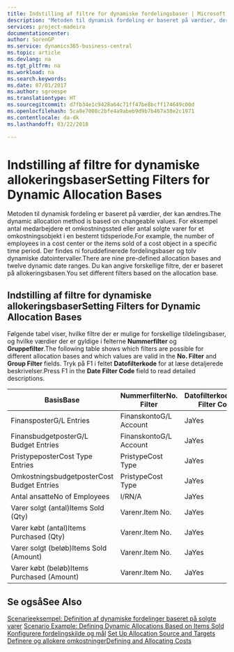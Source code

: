 ```yaml
---
title: Indstilling af filtre for dynamiske fordelingsbaser | Microsoft Docs
description: "Metoden til dynamisk fordeling er baseret på værdier, der kan ændres. For eksempel antal medarbejdere et omkostningssted eller antal solgte varer for et omkostningsobjekt i en bestemt tidsperiode. Der findes ni foruddefinerede fordelingsbaser og tolv dynamiske datointervaller. Du kan angive forskellige filtre, der er baseret på allokeringsbasen."
services: project-madeira
documentationcenter: 
author: SorenGP
ms.service: dynamics365-business-central
ms.topic: article
ms.devlang: na
ms.tgt_pltfrm: na
ms.workload: na
ms.search.keywords: 
ms.date: 07/01/2017
ms.author: sgroespe
ms.translationtype: HT
ms.sourcegitcommit: d7fb34e1c9428a64c71ff47be8bcff174649c00d
ms.openlocfilehash: 5ca8e7008c2bfe4a9abeb9d9b7b467a38e2c1971
ms.contentlocale: da-dk
ms.lasthandoff: 03/22/2018

---
```

# <a name="setting-filters-for-dynamic-allocation-bases"></a><span data-ttu-id="5a209-106">Indstilling af filtre for dynamiske allokeringsbaser</span><span class="sxs-lookup"><span data-stu-id="5a209-106">Setting Filters for Dynamic Allocation Bases</span></span>
<span data-ttu-id="5a209-107">Metoden til dynamisk fordeling er baseret på værdier, der kan ændres.</span><span class="sxs-lookup"><span data-stu-id="5a209-107">The dynamic allocation method is based on changeable values.</span></span> <span data-ttu-id="5a209-108">For eksempel antal medarbejdere et omkostningssted eller antal solgte varer for et omkostningsobjekt i en bestemt tidsperiode.</span><span class="sxs-lookup"><span data-stu-id="5a209-108">For example, the number of employees in a cost center or the items sold of a cost object in a specific time period.</span></span> <span data-ttu-id="5a209-109">Der findes ni foruddefinerede fordelingsbaser og tolv dynamiske datointervaller.</span><span class="sxs-lookup"><span data-stu-id="5a209-109">There are nine pre-defined allocation bases and twelve dynamic date ranges.</span></span> <span data-ttu-id="5a209-110">Du kan angive forskellige filtre, der er baseret på allokeringsbasen.</span><span class="sxs-lookup"><span data-stu-id="5a209-110">You set different filters based on the allocation base.</span></span>  

## <a name="setting-filters-for-dynamic-allocation-bases"></a><span data-ttu-id="5a209-111">Indstilling af filtre for dynamiske allokeringsbaser</span><span class="sxs-lookup"><span data-stu-id="5a209-111">Setting Filters for Dynamic Allocation Bases</span></span>  
 <span data-ttu-id="5a209-112">Følgende tabel viser, hvilke filtre der er mulige for forskellige tildelingsbaser, og hvilke værdier der er gyldige i felterne **Nummerfilter** og **Gruppefilter**.</span><span class="sxs-lookup"><span data-stu-id="5a209-112">The following table shows which filters are possible for different allocation bases and which values are valid in the **No. Filter** and **Group Filter** fields.</span></span> <span data-ttu-id="5a209-113">Tryk på F1 i feltet **Datofilterkode** for at læse detaljerede beskrivelser.</span><span class="sxs-lookup"><span data-stu-id="5a209-113">Press F1 in the **Date Filter Code** field to read detailed descriptions.</span></span>  

|<span data-ttu-id="5a209-114">**Basis**</span><span class="sxs-lookup"><span data-stu-id="5a209-114">**Base**</span></span>|<span data-ttu-id="5a209-115">**Nummerfilter**</span><span class="sxs-lookup"><span data-stu-id="5a209-115">**No. Filter**</span></span>|<span data-ttu-id="5a209-116">**Datofilterkode**</span><span class="sxs-lookup"><span data-stu-id="5a209-116">**Date Filter Code**</span></span>|<span data-ttu-id="5a209-117">**Omkostningsstedsfilter**</span><span class="sxs-lookup"><span data-stu-id="5a209-117">**Cost Center Filter**</span></span>|<span data-ttu-id="5a209-118">**Omkostningsemnefilter**</span><span class="sxs-lookup"><span data-stu-id="5a209-118">**Cost Object Filter**</span></span>|<span data-ttu-id="5a209-119">**Gruppefilter**</span><span class="sxs-lookup"><span data-stu-id="5a209-119">**Group Filter**</span></span>|  
|--------------|----------------------------------------|----------------------------------------------|------------------------------------------------|------------------------------------------------|------------------------------------------|  
|<span data-ttu-id="5a209-120">Finansposter</span><span class="sxs-lookup"><span data-stu-id="5a209-120">G/L Entries</span></span>|<span data-ttu-id="5a209-121">Finanskonto</span><span class="sxs-lookup"><span data-stu-id="5a209-121">G/L Account</span></span>|<span data-ttu-id="5a209-122">Ja</span><span class="sxs-lookup"><span data-stu-id="5a209-122">Yes</span></span>|<span data-ttu-id="5a209-123">Ja</span><span class="sxs-lookup"><span data-stu-id="5a209-123">Yes</span></span>|<span data-ttu-id="5a209-124">Ja</span><span class="sxs-lookup"><span data-stu-id="5a209-124">Yes</span></span>|<span data-ttu-id="5a209-125">I/R</span><span class="sxs-lookup"><span data-stu-id="5a209-125">N/A</span></span>|  
|<span data-ttu-id="5a209-126">Finansbudgetposter</span><span class="sxs-lookup"><span data-stu-id="5a209-126">G/L Budget Entries</span></span>|<span data-ttu-id="5a209-127">Finanskonto</span><span class="sxs-lookup"><span data-stu-id="5a209-127">G/L Account</span></span>|<span data-ttu-id="5a209-128">Ja</span><span class="sxs-lookup"><span data-stu-id="5a209-128">Yes</span></span>|<span data-ttu-id="5a209-129">Ja</span><span class="sxs-lookup"><span data-stu-id="5a209-129">Yes</span></span>|<span data-ttu-id="5a209-130">Ja</span><span class="sxs-lookup"><span data-stu-id="5a209-130">Yes</span></span>|<span data-ttu-id="5a209-131">Finansbudgetnavn</span><span class="sxs-lookup"><span data-stu-id="5a209-131">G/L Budget Name</span></span>|  
|<span data-ttu-id="5a209-132">Pristypeposter</span><span class="sxs-lookup"><span data-stu-id="5a209-132">Cost Type Entries</span></span>|<span data-ttu-id="5a209-133">Pristype</span><span class="sxs-lookup"><span data-stu-id="5a209-133">Cost Type</span></span>|<span data-ttu-id="5a209-134">Ja</span><span class="sxs-lookup"><span data-stu-id="5a209-134">Yes</span></span>|<span data-ttu-id="5a209-135">Ja</span><span class="sxs-lookup"><span data-stu-id="5a209-135">Yes</span></span>|<span data-ttu-id="5a209-136">Ja</span><span class="sxs-lookup"><span data-stu-id="5a209-136">Yes</span></span>|<span data-ttu-id="5a209-137">I/R</span><span class="sxs-lookup"><span data-stu-id="5a209-137">N/A</span></span>|  
|<span data-ttu-id="5a209-138">Omkostningsbudgetposter</span><span class="sxs-lookup"><span data-stu-id="5a209-138">Cost Budget Entries</span></span>|<span data-ttu-id="5a209-139">Pristype</span><span class="sxs-lookup"><span data-stu-id="5a209-139">Cost Type</span></span>|<span data-ttu-id="5a209-140">Ja</span><span class="sxs-lookup"><span data-stu-id="5a209-140">Yes</span></span>|<span data-ttu-id="5a209-141">Ja</span><span class="sxs-lookup"><span data-stu-id="5a209-141">Yes</span></span>|<span data-ttu-id="5a209-142">Ja</span><span class="sxs-lookup"><span data-stu-id="5a209-142">Yes</span></span>|<span data-ttu-id="5a209-143">Budgetnavn</span><span class="sxs-lookup"><span data-stu-id="5a209-143">Budget Name</span></span>|  
|<span data-ttu-id="5a209-144">Antal ansatte</span><span class="sxs-lookup"><span data-stu-id="5a209-144">No of Employees</span></span>|<span data-ttu-id="5a209-145">I/R</span><span class="sxs-lookup"><span data-stu-id="5a209-145">N/A</span></span>|<span data-ttu-id="5a209-146">Ja</span><span class="sxs-lookup"><span data-stu-id="5a209-146">Yes</span></span>|<span data-ttu-id="5a209-147">Ja</span><span class="sxs-lookup"><span data-stu-id="5a209-147">Yes</span></span>|<span data-ttu-id="5a209-148">Ja</span><span class="sxs-lookup"><span data-stu-id="5a209-148">Yes</span></span>|<span data-ttu-id="5a209-149">I/R</span><span class="sxs-lookup"><span data-stu-id="5a209-149">N/A</span></span>|  
|<span data-ttu-id="5a209-150">Varer solgt (antal)</span><span class="sxs-lookup"><span data-stu-id="5a209-150">Items Sold (Qty)</span></span>|<span data-ttu-id="5a209-151">Varenr.</span><span class="sxs-lookup"><span data-stu-id="5a209-151">Item No.</span></span>|<span data-ttu-id="5a209-152">Ja</span><span class="sxs-lookup"><span data-stu-id="5a209-152">Yes</span></span>|<span data-ttu-id="5a209-153">Ja</span><span class="sxs-lookup"><span data-stu-id="5a209-153">Yes</span></span>|<span data-ttu-id="5a209-154">Ja</span><span class="sxs-lookup"><span data-stu-id="5a209-154">Yes</span></span>|<span data-ttu-id="5a209-155">Varebogføringsgruppe</span><span class="sxs-lookup"><span data-stu-id="5a209-155">Inventory Posting Group</span></span>|  
|<span data-ttu-id="5a209-156">Varer købt (antal)</span><span class="sxs-lookup"><span data-stu-id="5a209-156">Items Purchased (Qty)</span></span>|<span data-ttu-id="5a209-157">Varenr.</span><span class="sxs-lookup"><span data-stu-id="5a209-157">Item No.</span></span>|<span data-ttu-id="5a209-158">Ja</span><span class="sxs-lookup"><span data-stu-id="5a209-158">Yes</span></span>|<span data-ttu-id="5a209-159">Ja</span><span class="sxs-lookup"><span data-stu-id="5a209-159">Yes</span></span>|<span data-ttu-id="5a209-160">Ja</span><span class="sxs-lookup"><span data-stu-id="5a209-160">Yes</span></span>|<span data-ttu-id="5a209-161">Varebogføringsgruppe</span><span class="sxs-lookup"><span data-stu-id="5a209-161">Inventory Posting Group</span></span>|  
|<span data-ttu-id="5a209-162">Varer solgt (beløb)</span><span class="sxs-lookup"><span data-stu-id="5a209-162">Items Sold (Amount)</span></span>|<span data-ttu-id="5a209-163">Varenr.</span><span class="sxs-lookup"><span data-stu-id="5a209-163">Item No.</span></span>|<span data-ttu-id="5a209-164">Ja</span><span class="sxs-lookup"><span data-stu-id="5a209-164">Yes</span></span>|<span data-ttu-id="5a209-165">Ja</span><span class="sxs-lookup"><span data-stu-id="5a209-165">Yes</span></span>|<span data-ttu-id="5a209-166">Ja</span><span class="sxs-lookup"><span data-stu-id="5a209-166">Yes</span></span>|<span data-ttu-id="5a209-167">Varebogføringsgruppe</span><span class="sxs-lookup"><span data-stu-id="5a209-167">Inventory Posting Group</span></span>|  
|<span data-ttu-id="5a209-168">Varer købt (beløb)</span><span class="sxs-lookup"><span data-stu-id="5a209-168">Items Purchased (Amount)</span></span>|<span data-ttu-id="5a209-169">Varenr.</span><span class="sxs-lookup"><span data-stu-id="5a209-169">Item No.</span></span>|<span data-ttu-id="5a209-170">Ja</span><span class="sxs-lookup"><span data-stu-id="5a209-170">Yes</span></span>|<span data-ttu-id="5a209-171">Ja</span><span class="sxs-lookup"><span data-stu-id="5a209-171">Yes</span></span>|<span data-ttu-id="5a209-172">Ja</span><span class="sxs-lookup"><span data-stu-id="5a209-172">Yes</span></span>|<span data-ttu-id="5a209-173">Varebogføringsgruppe</span><span class="sxs-lookup"><span data-stu-id="5a209-173">Inventory Posting Group</span></span>|  

## <a name="see-also"></a><span data-ttu-id="5a209-174">Se også</span><span class="sxs-lookup"><span data-stu-id="5a209-174">See Also</span></span>  
 <span data-ttu-id="5a209-175">[Scenarieeksempel: Definition af dynamiske fordelinger baseret på solgte varer](finance-scenario-example-defining-dynamic-allocations-based-on-items-sold.md) </span><span class="sxs-lookup"><span data-stu-id="5a209-175">[Scenario Example: Defining Dynamic Allocations Based on Items Sold](finance-scenario-example-defining-dynamic-allocations-based-on-items-sold.md) </span></span>  
 <span data-ttu-id="5a209-176">[Konfigurere fordelingskilde og mål](finance-how-to-set-up-allocation-source-and-targets.md) </span><span class="sxs-lookup"><span data-stu-id="5a209-176">[Set Up Allocation Source and Targets](finance-how-to-set-up-allocation-source-and-targets.md) </span></span>  
 [<span data-ttu-id="5a209-177">Definere og allokere omkostninger</span><span class="sxs-lookup"><span data-stu-id="5a209-177">Defining and Allocating Costs</span></span>](finance-define-and-allocate-costs.md)


